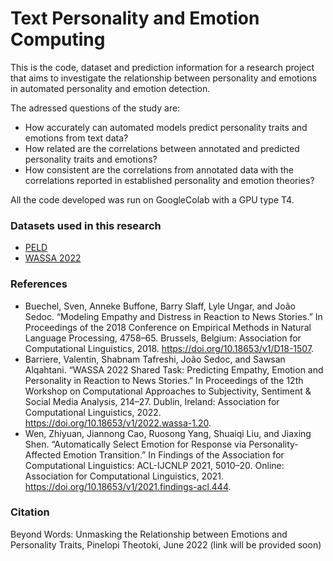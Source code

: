 # Text Personality and Emotion Computing

This is the code, dataset and prediction information for a research project that aims to investigate the relationship between personality and emotions in automated personality and emotion detection.

The adressed questions of the study are:
- How accurately can automated models predict personality traits and emotions from text data?
- How related are the correlations between annotated and predicted personality traits and emotions?
- How consistent are the correlations from annotated data with the correlations reported in established personality and emotion theories?

All the code developed was run on GoogleColab with a GPU type T4.

### Datasets used in this research
- [PELD](https://github.com/preke/PELD)
- [WASSA 2022](https://codalab.lisn.upsaclay.fr/competitions/834#learn_the_details-datasets)


### References
- Buechel, Sven, Anneke Buffone, Barry Slaff, Lyle Ungar, and João Sedoc. “Modeling Empathy and Distress in Reaction to News Stories.” In Proceedings of the 2018 Conference on Empirical Methods in Natural Language Processing, 4758–65. Brussels, Belgium: Association for Computational Linguistics, 2018. https://doi.org/10.18653/v1/D18-1507.
- Barriere, Valentin, Shabnam Tafreshi, João Sedoc, and Sawsan Alqahtani. “WASSA 2022 Shared Task: Predicting Empathy, Emotion and Personality in Reaction to News Stories.” In Proceedings of the 12th Workshop on Computational Approaches to Subjectivity, Sentiment & Social Media Analysis, 214–27. Dublin, Ireland: Association for Computational Linguistics, 2022. https://doi.org/10.18653/v1/2022.wassa-1.20.
- Wen, Zhiyuan, Jiannong Cao, Ruosong Yang, Shuaiqi Liu, and Jiaxing Shen. “Automatically Select Emotion for Response via Personality-Affected Emotion Transition.” In Findings of the Association for Computational Linguistics: ACL-IJCNLP 2021, 5010–20. Online: Association for Computational Linguistics, 2021. https://doi.org/10.18653/v1/2021.findings-acl.444.

### Citation
Beyond Words: Unmasking the Relationship between Emotions and Personality Traits, Pinelopi Theotoki,  June 2022 (link will be provided soon)
